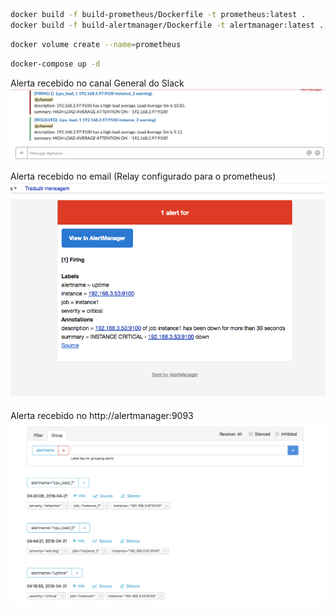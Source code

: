 
```bash
docker build -f build-prometheus/Dockerfile -t prometheus:latest .
docker build -f build-alertmanager/Dockerfile -t alertmanager:latest .
```

```bash
docker volume create --name=prometheus
```

```bash
docker-compose up -d
```

Alerta recebido no canal General do Slack
![Alerta - Slack](imgs/alert-slack.png)

Alerta recebido no email (Relay configurado para o prometheus)
![Alerta - Email](imgs/alertmanager-email.png)

Alerta recebido no http://alertmanager:9093
![Alerta - Web](imgs/alertmanager-web.png)



